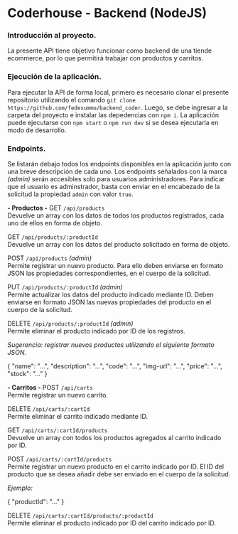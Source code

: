 # Coderhouse - Backend (NodeJS)

### Introducción al proyecto.
La presente API tiene objetivo funcionar como backend de una tiende ecommerce, por lo que permitirá trabajar con productos y carritos.

### Ejecución de la aplicación.
Para ejecutar la API de forma local, primero es necesario clonar el presente repositorio utilizando el comando `git clone https://github.com/fedesummo/backend_coder`. Luego, se debe ingresar a la carpeta del proyecto e instalar las depedencias con `npm i`. La aplicación puede ejecutarse con `npm start` o  `npm run dev` si se desea ejecutarla en modo de desarrollo.

### Endpoints.
Se listarán debajo todos los endpoints disponibles en la aplicación junto con una breve descripción de cada uno.
Los endpoints señalados con la marca *(admin)* serán accesibles solo para usuarios administradores. Para indicar que el usuario es adminstrador, basta con enviar en el encabezado de la solicitud la propiedad `admin` con valor `true`.

**- Productos -**
GET `/api/products`  
Devuelve un array con los datos de todos los productos registrados, cada uno de ellos en forma de objeto.

GET `/api/products/:productId`  
Devuelve un array con los datos del producto solicitado en forma de objeto.

POST `/api/products` *(admin)*  
Permite registrar un nuevo producto. Para ello deben enviarse en formato JSON las propiedades correspondientes, en el cuerpo de la solicitud.

PUT `/api/products/:productId` *(admin)*  
Permite actualizar los datos del producto indicado mediante ID. Deben enviarse en formato JSON las nuevas propiedades del producto en el cuerpo de la solicitud.

DELETE `/api/products/:productId` *(admin)*  
Permite eliminar el producto indicado por ID de los registros. 

*Sugerencia: registrar nuevos productos utilizando el siguiente formato JSON.*

{
    "name": "...",
    "description": "...",
    "code": "...",
    "img-url": "...",
    "price": "...",
    "stock": "..."
}

**- Carritos -**
POST `/api/carts`  
Permite registrar un nuevo carrito.  

DELETE `/api/carts/:cartId`  
Permite eliminar el carrito indicado mediante ID.  

GET `/api/carts/:cartId/products`  
Devuelve un array con todos los productos agregados al carrito indicado por ID.

POST `/api/carts/:cartId/products`  
Permite registrar un nuevo producto en el carrito indicado por ID. El ID del producto que se desea añadir debe ser enviado en el cuerpo de la solicitud.

*Ejemplo:*  

{
    "productId": "..."
}

DELETE `/api/carts/:cartId/products/:productId`  
Permite eliminar el producto indicado por ID del carrito indicado por ID.
